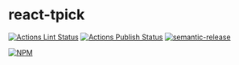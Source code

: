 # react-tpick

[![Actions Lint Status](https://github.com/jozefcipa/react-tpick/workflows/Lint/badge.svg)](https://github.com/jozefcipa/react-tpick/actions)
[![Actions Publish Status](https://github.com/jozefcipa/react-tpick/workflows/Publish/badge.svg)](https://github.com/jozefcipa/react-tpick/actions)
[![semantic-release](https://img.shields.io/badge/%20%20%F0%9F%93%A6%F0%9F%9A%80-semantic--release-e10079.svg)](https://github.com/semantic-release/semantic-release)

[![NPM](https://nodei.co/npm/react-tpick.png?compact=true)](https://nodei.co/npm/react-tpick/)
